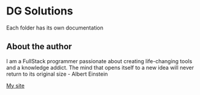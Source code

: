 # DG Solutions

Each folder has its own documentation

## About the author

I am a FullStack programmer passionate about creating life-changing tools and a knowledge addict. The mind that opens itself to a new idea will never return to its original size - Albert Einstein

<a href="https://www.leodeymison.com">My site</a>
